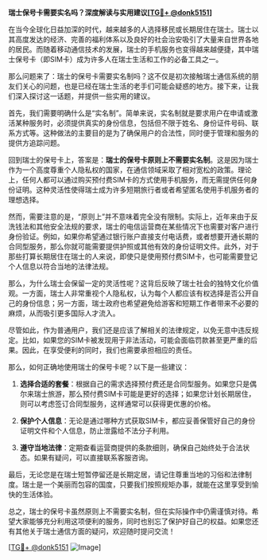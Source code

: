 **瑞士保号卡需要实名吗？深度解读与实用建议[[TG💪+ @donk5151](https://t.me/s/donk5151)]**

在当今全球化日益加深的时代，越来越多的人选择移民或长期居住在瑞士。瑞士以其高度发达的经济、完善的福利体系以及良好的社会治安吸引了大量来自世界各地的居民。而随着移动通信技术的发展，瑞士的手机服务也变得越来越便捷，其中瑞士保号卡（即SIM卡）成为许多人在瑞士生活和工作的必备工具之一。

那么问题来了：瑞士的保号卡需要实名制吗？这不仅是初次接触瑞士通信系统的朋友们关心的问题，也是已经在瑞士生活的老手们可能会疑惑的地方。接下来，让我们深入探讨这一话题，并提供一些实用的建议。

首先，我们需要明确什么是“实名制”。简单来说，实名制就是要求用户在申请或激活某种服务时，必须提供真实的身份信息，包括但不限于姓名、身份证件号码、联系方式等。这种做法的主要目的是为了确保用户的合法性，同时便于管理和服务的提供方追踪问题。

回到瑞士的保号卡上，答案是：**瑞士的保号卡原则上不需要实名制**。这是因为瑞士作为一个高度尊重个人隐私权的国家，在通信领域采取了相对宽松的政策。理论上，任何人都可以通过购买预付费SIM卡的方式使用手机服务，而无需提供任何身份证明。这种灵活性使得瑞士成为许多短期旅行者或者希望匿名使用手机服务者的理想选择。

然而，需要注意的是，“原则上”并不意味着完全没有限制。实际上，近年来由于反洗钱法和其他安全法规的要求，瑞士的电信运营商在某些情况下也需要对客户进行身份验证。例如，如果你希望通过银行账户直接支付电话费，或者想要开通长期的合同型服务，那么你就可能需要提供护照或其他有效的身份证明文件。此外，对于那些打算长期居住在瑞士的人来说，即使只是使用预付费SIM卡，也可能需要登记个人信息以符合当地的法律法规。

那么，为什么瑞士会保留一定的灵活性呢？这背后反映了瑞士社会的独特文化价值观。一方面，瑞士人非常重视个人隐私权，认为每个人都应该有权选择是否公开自己的身份信息；另一方面，瑞士政府也希望避免给游客和短期工作者带来不必要的麻烦，从而吸引更多国际人才流入。

尽管如此，作为普通用户，我们还是应该了解相关的法律规定，以免无意中违反规定。比如，如果您的SIM卡被发现用于非法活动，可能会面临罚款甚至更严重的后果。因此，在享受便利的同时，我们也需要承担相应的责任。

那么，如何正确地使用瑞士的保号卡呢？以下是一些建议：

1. **选择合适的套餐**：根据自己的需求选择预付费还是合同型服务。如果您只是偶尔来瑞士旅游，那么预付费SIM卡可能是更好的选择；如果您计划长期居住，则可以考虑签订合同型服务，这样通常可以获得更优惠的价格。
   
2. **保护个人信息**：无论是通过哪种方式获取SIM卡，都应妥善保管好自己的身份证明文件和个人信息，防止泄露给不法分子利用。
   
3. **遵守当地法律**：定期查看运营商提供的条款细则，确保自己始终处于合法状态。如果有疑问，可以直接联系客服咨询。

最后，无论您是在瑞士短暂停留还是长期定居，请记住尊重当地的习俗和法律制度。瑞士是一个美丽而包容的国度，只要我们按照规矩办事，就能在这里享受到愉快的生活体验。

总之，瑞士的保号卡虽然原则上不需要实名制，但在实际操作中仍需谨慎对待。希望大家能够充分利用这项便利的服务，同时也别忘了保护好自己的权益。如果您还有其他关于瑞士通信方面的疑问，欢迎随时提问交流！

[[TG💪+ @donk5151](https://t.me/s/donk5151) ![Image](https://i.postimg.cc/rwNCRYN7/Snipaste-2025-04-30-17-27-05.png)]